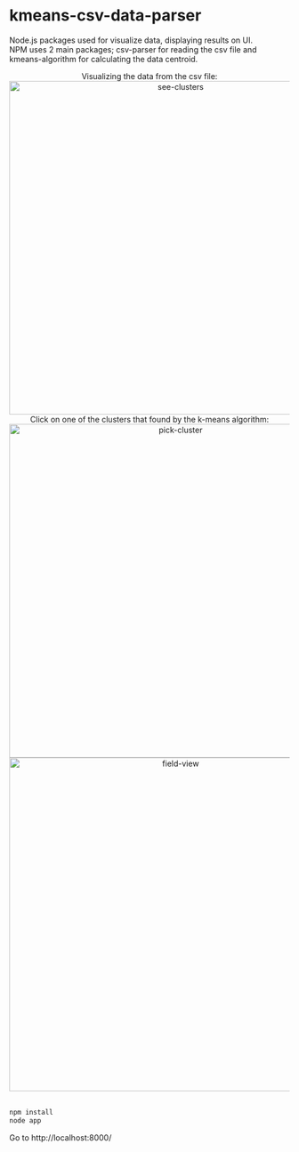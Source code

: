 # kmeans-csv-data-parser
Node.js packages used for visualize data, displaying results on UI.   
NPM uses 2 main packages; csv-parser for reading the csv file and kmeans-algorithm for calculating the data centroid.

<div align="center">
Visualizing the data from the csv file:

<img width="600" alt="see-clusters" src="https://user-images.githubusercontent.com/47660577/100061174-59860880-2e36-11eb-986f-ac011649f2e5.png">

<br>
Click on one of the clusters that found by the k-means algorithm:


<img width="600" alt="pick-cluster" src="https://user-images.githubusercontent.com/47660577/100060794-be8d2e80-2e35-11eb-8c3e-10217fe56fc9.png">

<br>

<img width="600" alt="field-view" src="https://user-images.githubusercontent.com/47660577/100060807-c351e280-2e35-11eb-8bd7-3d0d008c56c4.png">
</div>

<br>

```bash
npm install
node app
```

Go to http://localhost:8000/
